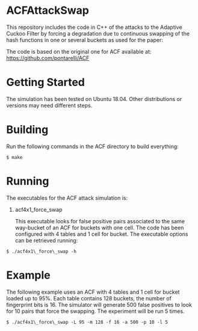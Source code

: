 # ACFAttackSwap
This repository includes the code in C++ of the attacks to the Adaptive Cuckoo Filter by forcing a degradation due to continuous swapping of the hash functions in one or several buckets as used for the paper:


The code is based on the original one for ACF available at:
https://github.com/pontarelli/ACF

# Getting Started

The simulation has been tested on Ubuntu 18.04. Other distributions or versions may need different steps.

# Building

Run the following commands in the ACF directory to build everything:

```
$ make
```

# Running

The executables for the ACF attack simulation is:

1. acf4x1\_force\_swap

    This executable looks for false positive pairs associated to the same way-bucket of an ACF for buckets with one cell. The code has been configured with 4 tables and 1 cell for bucket. The executable options can be retrieved running:

```
$ ./acf4x1\_force\_swap -h 
```

# Example

The following example uses an ACF with 4 tables and 1 cell for bucket loaded up to 95%. Each table contains 128 buckets, the number of fingerprint bits is 16.
The simulator will generate 500 false positives to look for 10 pairs that force the swapping.
The experiment will be run 5 times.

```
$ ./acf4x1\_force\_swap -L 95 -m 128 -f 16 -a 500 -p 10 -l 5
```

